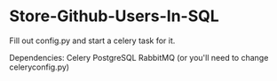 # Store-Github-Users-In-SQL

Fill out config.py and start a celery task for it.

Dependencies:
Celery
PostgreSQL
RabbitMQ (or you'll need to change celeryconfig.py)
